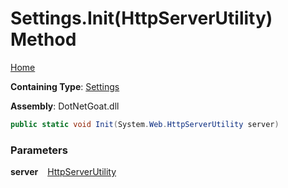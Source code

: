 # Settings\.Init\(HttpServerUtility\) Method

[Home](../../../../../../README.md)

**Containing Type**: [Settings](../README.md)

**Assembly**: DotNetGoat\.dll

```csharp
public static void Init(System.Web.HttpServerUtility server)
```

### Parameters

**server** &ensp; [HttpServerUtility](https://docs.microsoft.com/en-us/dotnet/api/system.web.httpserverutility)